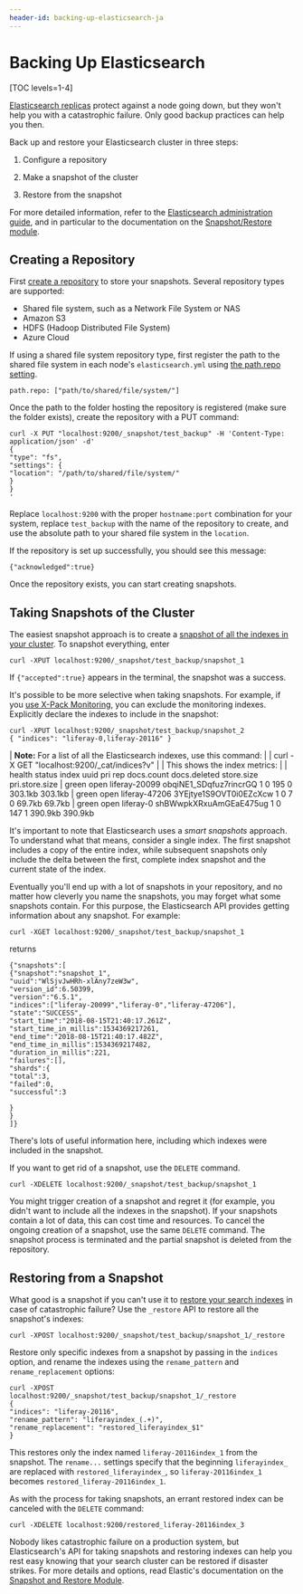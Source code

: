 ```yaml
---
header-id: backing-up-elasticsearch-ja
---
```


# Backing Up Elasticsearch

[TOC levels=1-4]

[Elasticsearch replicas](https://www.elastic.co/guide/en/elasticsearch/guide/master/replica-shards.html)
protect against a node going down, but they won't help you with a catastrophic
failure. Only good backup practices can help you then.

Back up and restore your Elasticsearch cluster in three steps:

1. Configure a repository

2. Make a snapshot of the cluster

3. Restore from the snapshot

For more detailed information, refer to the
[Elasticsearch administration guide](https://www.elastic.co/guide/en/elasticsearch/guide/master/administration.html),
and in particular to the documentation on the
[Snapshot/Restore module](https://www.elastic.co/guide/en/elasticsearch/reference/6.5/modules-snapshots.html).

## Creating a Repository

First [create a repository](https://www.elastic.co/guide/en/elasticsearch/reference/6.5/modules-snapshots.html#_repositories)
to store your snapshots. Several repository types are supported:

- Shared file system, such as a Network File System or NAS
- Amazon S3
- HDFS (Hadoop Distributed File System)
- Azure Cloud

If using a shared file system repository type, first register the path to the
shared file system in each node's `elasticsearch.yml` using
[the path.repo setting](https://www.elastic.co/guide/en/elasticsearch/reference/6.5/modules-snapshots.html#_shared_file_system_repository).

    path.repo: ["path/to/shared/file/system/"]

Once the path to the folder hosting the repository is registered (make sure the
folder exists), create the repository with a PUT command:

    curl -X PUT "localhost:9200/_snapshot/test_backup" -H 'Content-Type: application/json' -d'
    {
    "type": "fs",
    "settings": {
    "location": "/path/to/shared/file/system/"
    }
    }
    '
Replace `localhost:9200` with the proper `hostname:port` combination for your
system, replace `test_backup` with the name of the repository to create, and use
the absolute path to your shared file system in the `location`.

If the repository is set up successfully, you should see this message:

    {"acknowledged":true}

Once the repository exists, you can start creating snapshots.

## Taking Snapshots of the Cluster

The easiest snapshot approach is to create a
[snapshot of all the indexes in your cluster](https://www.elastic.co/guide/en/elasticsearch/reference/6.5/modules-snapshots.html#_snapshot).
To snapshot everything, enter

    curl -XPUT localhost:9200/_snapshot/test_backup/snapshot_1

If `{"accepted":true}` appears in the terminal, the snapshot was a success.

It's possible to be more selective when taking snapshots. For example, if you
[use X-Pack Monitoring](https://help.liferay.com/hc/en-us/articles/360018176011-Installing-X-Pack-Monitoring-),
you can exclude the monitoring indexes. Explicitly declare the indexes to
include in the snapshot:

    curl -XPUT localhost:9200/_snapshot/test_backup/snapshot_2
    { "indices": "liferay-0,liferay-20116" }

| **Note:** For a list of all the Elasticsearch indexes, use this command:
| 
|     curl -X GET "localhost:9200/_cat/indices?v"
| 
| This shows the index metrics:
| 
|     health status index         uuid                   pri rep docs.count docs.deleted store.size pri.store.size
|     green  open   liferay-20099 obqiNE1_SDqfuz7rincrGQ   1   0        195            0    303.1kb        303.1kb
|     green  open   liferay-47206 3YEjtye1S9OVT0i0EZcXcw   1   0          7            0     69.7kb         69.7kb
|     green  open   liferay-0     shBWwpkXRxuAmGEaE475ug   1   0        147            1    390.9kb        390.9kb

It's important to note that Elasticsearch uses a *smart snapshots* approach. To
understand what that means, consider a single index. The first snapshot includes
a copy of the entire index, while subsequent snapshots only include the delta
between the first, complete index snapshot and the current state of the index.

Eventually you'll end up with a lot of snapshots in your repository, and no
matter how cleverly you name the snapshots, you may forget what some snapshots
contain. For this purpose, the Elasticsearch API provides getting information
about any snapshot. For example:

    curl -XGET localhost:9200/_snapshot/test_backup/snapshot_1

returns

    {"snapshots":[
    {"snapshot":"snapshot_1",
    "uuid":"WlSjvJwHRh-xlAny7zeW3w",
    "version_id":6.50399,
    "version":"6.5.1",
    "indices":["liferay-20099","liferay-0","liferay-47206"],
    "state":"SUCCESS",
    "start_time":"2018-08-15T21:40:17.261Z",
    "start_time_in_millis":1534369217261,
    "end_time":"2018-08-15T21:40:17.482Z",
    "end_time_in_millis":1534369217482,
    "duration_in_millis":221,
    "failures":[],
    "shards":{
    "total":3,
    "failed":0,
    "successful":3
    
    }
    }
    ]}

There's lots of useful information here, including which indexes were
included in the snapshot.

If you want to get rid of a snapshot, use the `DELETE` command.

    curl -XDELETE localhost:9200/_snapshot/test_backup/snapshot_1

You might trigger creation of a snapshot and regret it (for example, you didn't
want to include all the indexes in the snapshot). If your snapshots contain
a lot of data, this can cost time and resources. To cancel the ongoing creation
of a snapshot, use the same `DELETE` command.  The snapshot process is
terminated and the partial snapshot is deleted from the repository.

## Restoring from a Snapshot

What good is a snapshot if you can't use it to
[restore your search indexes](https://www.elastic.co/guide/en/elasticsearch/reference/6.5/modules-snapshots.html#_restore)
in case of catastrophic failure? Use the `_restore` API to restore all the
snapshot's indexes:

    curl -XPOST localhost:9200/_snapshot/test_backup/snapshot_1/_restore

Restore only specific indexes from a snapshot by passing in the `indices`
option, and rename the indexes using the `rename_pattern` and
`rename_replacement` options:

    curl -XPOST
    localhost:9200/_snapshot/test_backup/snapshot_1/_restore
    {
    "indices": "liferay-20116",
    "rename_pattern": "liferayindex_(.+)",
    "rename_replacement": "restored_liferayindex_$1"
    }

This restores only the index named `liferay-20116index_1` from the snapshot. The
`rename...` settings specify that the beginning `liferayindex_` are replaced
with `restored_liferayindex_`, so `liferay-20116index_1` becomes
`restored_liferay-20116index_1`.

As with the process for taking snapshots, an errant restored index can be
canceled with the `DELETE` command:

    curl -XDELETE localhost:9200/restored_liferay-20116index_3

Nobody likes catastrophic failure on a production system, but Elasticsearch's
API for taking snapshots and restoring indexes can help you rest easy knowing
that your search cluster can be restored if disaster strikes. For more details
and options, read Elastic's documentation on the [Snapshot and Restore
Module](https://www.elastic.co/guide/en/elasticsearch/reference/6.5/modules-snapshots.html#modules-snapshots).
